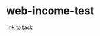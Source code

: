 # web-income-test

[link to task](https://app.zeplin.io/project/5aa646a8e3f8664c9a35071d/screen/5aa65801193692d85064f22d)